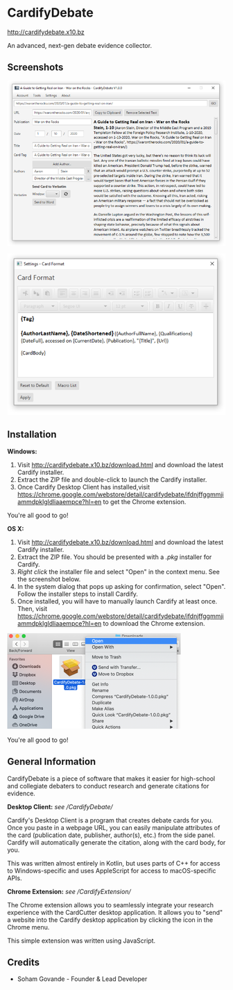 # CardifyDebate

http://cardifydebate.x10.bz

An advanced, next-gen debate evidence collector.

## Screenshots

![Cardify Desktop Client](Markdown/screenshot-window.png)

![Cardify Desktop Client](Markdown/screenshot-cardFormat.png)

## Installation

**Windows:**

1. Visit http://cardifydebate.x10.bz/download.html and download the latest Cardify installer.
2. Extract the ZIP file and double-click to launch the Cardify installer.
3. Once Cardify Desktop Client has installed,visit https://chrome.google.com/webstore/detail/cardifydebate/ifdnjffggmmjiammdpklgldliaaempce?hl=en to get the Chrome extension.

You're all good to go!

**OS X:** 

1. Visit http://cardifydebate.x10.bz/download.html and download the latest Cardify installer.
2. Extract the ZIP file. You should be presented with a *.pkg* installer for Cardify.
3. *Right click* the installer file and select "Open" in the context menu. See the  screenshot below.
4. In the system dialog that pops up asking for confirmation, select "Open". Follow the installer steps to install Cardify.
5. Once installed, you will have to manually launch Cardify at least once. Then, visit https://chrome.google.com/webstore/detail/cardifydebate/ifdnjffggmmjiammdpklgldliaaempce?hl=en to download the Chrome extension.

![Selecting "Open" in the context menu](Markdown/mac-tutorial.png)

You're all good to go!

## General Information

CardifyDebate is a piece of software that makes it easier for high-school and collegiate debaters to conduct research and generate citations for evidence.

**Desktop Client:** *see /CardifyDebate/*

Cardify's Desktop Client is a program that creates debate cards for you. Once you paste in a webpage URL, you can easily manipulate attributes of the card (publication date, publisher, author(s), etc.) from the side panel. Cardify will automatically generate the citation, along with the card body, for you.

This was written almost entirely in Kotlin, but uses parts of C++ for access to Windows-specific and uses AppleScript for access to macOS-specific APIs. 

**Chrome Extension:** *see /CardifyExtension/*

The Chrome extension allows you to seamlessly integrate your research experience with the CardCutter desktop application.
It allows you to "send" a website into the Cardify desktop application by clicking the icon in the Chrome menu.

This simple extension was written using JavaScript.


## Credits
* Soham Govande - Founder & Lead Developer